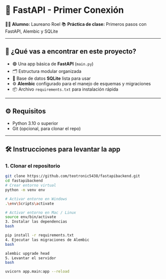 # 🚀 FastAPI - Primer Conexión

👨‍🎓 **Alumno:** Laureano Roel
📚 **Práctica de clase:** Primeros pasos con FastAPI, Alembic y SQLite

---

## 🧠 ¿Qué vas a encontrar en este proyecto?

- 🟢 Una app básica de **FastAPI** (`main.py`)
- 🗂️ Estructura modular organizada
- 🧪 Base de datos **SQLite** lista para usar
- ⚙️ **Alembic** configurado para el manejo de esquemas y migraciones
- 📦 Archivo `requirements.txt` para instalación rápida

---

## ⚙️ Requisitos

- Python 3.10 o superior
- Git (opcional, para clonar el repo)

---

## 🛠️ Instrucciones para levantar la app

### 1. Clonar el repositorio

```bash
git clone https://github.com/teotronic5438/fastapibackend.git
cd fastapibackend
# Crear entorno virtual
python -m venv env

# Activar entorno en Windows
.\env\Scripts\activate

# Activar entorno en Mac / Linux
source env/bin/activate
3. Instalar las dependencias
bash

pip install -r requirements.txt
4. Ejecutar las migraciones de Alembic
bash

alembic upgrade head
5. Levantar el servidor
bash

uvicorn app.main:app --reload
